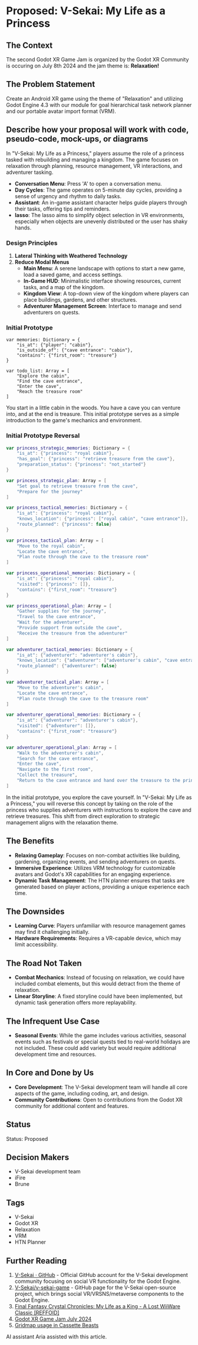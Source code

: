 # Proposed: V-Sekai: My Life as a Princess

## The Context

The second Godot XR Game Jam is organized by the Godot XR Community is occuring on July 8th 2024 and the jam theme is: **Relaxation!**

## The Problem Statement

Create an Android XR game using the theme of "Relaxation" and utilizing Godot Engine 4.3 with our module for goal hierarchical task network planner and our portable avatar import format (VRM).

## Describe how your proposal will work with code, pseudo-code, mock-ups, or diagrams

In "V-Sekai: My Life as a Princess," players assume the role of a princess tasked with rebuilding and managing a kingdom. The game focuses on relaxation through planning, resource management, VR interactions, and adventurer tasking.

- **Conversation Menu**: Press 'A' to open a conversation menu.
- **Day Cycles**: The game operates on 5-minute day cycles, providing a sense of urgency and rhythm to daily tasks.
- **Assistant**: An in-game assistant character helps guide players through their tasks, offering tips and reminders.
- **lasso**: The lasso aims to simplify object selection in VR environments, especially when objects are unevenly distributed or the user has shaky hands. 

### Design Principles

1. **Lateral Thinking with Weathered Technology**
2. **Reduce Modal Menus**
   - **Main Menu**: A serene landscape with options to start a new game, load a saved game, and access settings.
   - **In-Game HUD**: Minimalistic interface showing resources, current tasks, and a map of the kingdom.
   - **Kingdom View**: A top-down view of the kingdom where players can place buildings, gardens, and other structures.
   - **Adventurer Management Screen**: Interface to manage and send adventurers on quests.

### Initial Prototype

```gdscript
var memories: Dictionary = {
    "is_at": {"player": "cabin"},
    "is_outside_of": {"cave entrance": "cabin"},
    "contains": {"first_room": "treasure"}
}

var todo_list: Array = [
    "Explore the cabin",
    "Find the cave entrance",
    "Enter the cave",
    "Reach the treasure room"
]
```

You start in a little cabin in the woods. You have a cave you can venture into, and at the end is treasure. This initial prototype serves as a simple introduction to the game's mechanics and environment.

### Initial Prototype Reversal

```swift
var princess_strategic_memories: Dictionary = {
    "is_at": {"princess": "royal cabin"},
    "has_goal": {"princess": "retrieve treasure from the cave"},
    "preparation_status": {"princess": "not_started"}
}

var princess_strategic_plan: Array = [
    "Set goal to retrieve treasure from the cave",
    "Prepare for the journey"
]

var princess_tactical_memories: Dictionary = {
    "is_at": {"princess": "royal cabin"},
    "knows_location": {"princess": ["royal cabin", "cave entrance"]},
    "route_planned": {"princess": false}
}

var princess_tactical_plan: Array = [
    "Move to the royal cabin",
    "Locate the cave entrance",
    "Plan route through the cave to the treasure room"
]

var princess_operational_memories: Dictionary = {
    "is_at": {"princess": "royal cabin"},
    "visited": {"princess": []},
    "contains": {"first_room": "treasure"}
}

var princess_operational_plan: Array = [
    "Gather supplies for the journey",
    "Travel to the cave entrance",
    "Wait for the adventurer",
    "Provide support from outside the cave",
    "Receive the treasure from the adventurer"
]

var adventurer_tactical_memories: Dictionary = {
    "is_at": {"adventurer": "adventurer's cabin"},
    "knows_location": {"adventurer": ["adventurer's cabin", "cave entrance"]},
    "route_planned": {"adventurer": false}
}

var adventurer_tactical_plan: Array = [
    "Move to the adventurer's cabin",
    "Locate the cave entrance",
    "Plan route through the cave to the treasure room"
]

var adventurer_operational_memories: Dictionary = {
    "is_at": {"adventurer": "adventurer's cabin"},
    "visited": {"adventurer": []},
    "contains": {"first_room": "treasure"}
}

var adventurer_operational_plan: Array = [
    "Walk to the adventurer's cabin",
    "Search for the cave entrance",
    "Enter the cave",
    "Navigate to the first room",
    "Collect the treasure",
    "Return to the cave entrance and hand over the treasure to the princess"
]
```

In the initial prototype, you explore the cave yourself. In "V-Sekai: My Life as a Princess," you will reverse this concept by taking on the role of the princess who supplies adventurers with instructions to explore the cave and retrieve treasures. This shift from direct exploration to strategic management aligns with the relaxation theme.

## The Benefits

- **Relaxing Gameplay**: Focuses on non-combat activities like building, gardening, organizing events, and sending adventurers on quests.
- **Immersive Experience**: Utilizes VRM technology for customizable avatars and Godot's XR capabilities for an engaging experience.
- **Dynamic Task Management**: The HTN planner ensures that tasks are generated based on player actions, providing a unique experience each time.

## The Downsides

- **Learning Curve**: Players unfamiliar with resource management games may find it challenging initially.
- **Hardware Requirements**: Requires a VR-capable device, which may limit accessibility.

## The Road Not Taken

- **Combat Mechanics**: Instead of focusing on relaxation, we could have included combat elements, but this would detract from the theme of relaxation.
- **Linear Storyline**: A fixed storyline could have been implemented, but dynamic task generation offers more replayability.

## The Infrequent Use Case

- **Seasonal Events**: While the game includes various activities, seasonal events such as festivals or special quests tied to real-world holidays are not included. These could add variety but would require additional development time and resources.

## In Core and Done by Us

- **Core Development**: The V-Sekai development team will handle all core aspects of the game, including coding, art, and design.
- **Community Contributions**: Open to contributions from the Godot XR community for additional content and features.

## Status

Status: Proposed

## Decision Makers

- V-Sekai development team
- iFire
- Brune

## Tags

- V-Sekai
- Godot XR
- Relaxation
- VRM
- HTN Planner

## Further Reading

1. [V-Sekai · GitHub](https://github.com/v-sekai) - Official GitHub account for the V-Sekai development community focusing on social VR functionality for the Godot Engine.
2. [V-Sekai/v-sekai-game](https://github.com/v-sekai/v-sekai-game) - GitHub page for the V-Sekai open-source project, which brings social VR/VRSNS/metaverse components to the Godot Engine.
3. [Final Fantasy Crystal Chronicles: My Life as a King - A Lost WiiWare Classic [REFFOID]](https://www.youtube.com/watch?v=oHDrSb6DUg4)
4. [Godot XR Game Jam July 2024](https://itch.io/jam/godot-xr-game-jam-july-2024)
5. [Gridmap usage in Cassette Beasts](https://www.cassettebeasts.com/2021/08/09/technical-look-the-park/)

AI assistant Aria assisted with this article.
